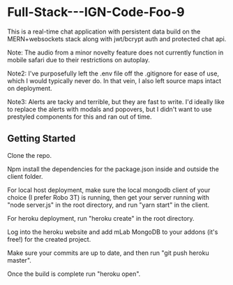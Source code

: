 # Full-Stack---IGN-Code-Foo-9

This is a real-time chat application with persistent data build on the MERN+websockets stack along with jwt/bcrypt auth and protected chat api.

Note: The audio from a minor novelty feature does not currently function in mobile safari due to their restrictions on autoplay.

Note2: I've purposefully left the .env file off the .gitignore for ease of use, which I would typically never do. In that vein, I also left source maps intact on deployment.

Note3: Alerts are tacky and terrible, but they are fast to write. I'd ideally like to replace the alerts with modals and popovers, but I didn't want to use prestyled components for this and ran out of time.

## Getting Started

Clone the repo.

Npm install the dependencies for the package.json inside and outside the client folder.

For local host deployment, make sure the local mongodb client of your choice (I prefer  Robo 3T) is running, then get your server running with "node server.js" in the root directory, and run "yarn start" in the client.

For heroku deployment, run "heroku create" in the root directory.

Log into the heroku website and add mLab MongoDB to your addons (it's free!) for the created project.

Make sure your commits are up to date, and then run "git push heroku master".

Once the build is complete run "heroku open".
